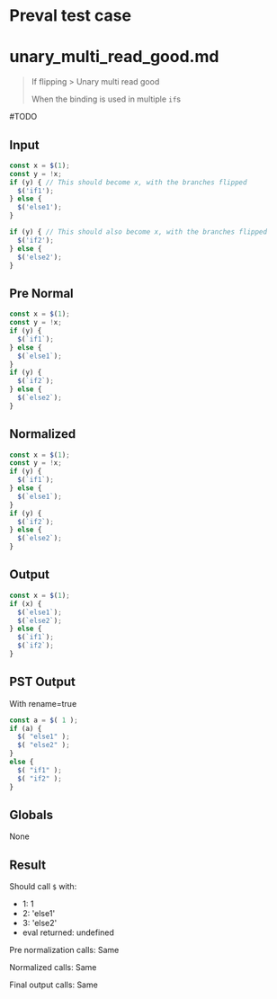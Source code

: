 # Preval test case

# unary_multi_read_good.md

> If flipping > Unary multi read good
>
> When the binding is used in multiple `if`s

#TODO

## Input

`````js filename=intro
const x = $(1);
const y = !x;
if (y) { // This should become x, with the branches flipped
  $('if1');
} else {
  $('else1');
}

if (y) { // This should also become x, with the branches flipped
  $('if2');
} else {
  $('else2');
}
`````

## Pre Normal


`````js filename=intro
const x = $(1);
const y = !x;
if (y) {
  $(`if1`);
} else {
  $(`else1`);
}
if (y) {
  $(`if2`);
} else {
  $(`else2`);
}
`````

## Normalized


`````js filename=intro
const x = $(1);
const y = !x;
if (y) {
  $(`if1`);
} else {
  $(`else1`);
}
if (y) {
  $(`if2`);
} else {
  $(`else2`);
}
`````

## Output


`````js filename=intro
const x = $(1);
if (x) {
  $(`else1`);
  $(`else2`);
} else {
  $(`if1`);
  $(`if2`);
}
`````

## PST Output

With rename=true

`````js filename=intro
const a = $( 1 );
if (a) {
  $( "else1" );
  $( "else2" );
}
else {
  $( "if1" );
  $( "if2" );
}
`````

## Globals

None

## Result

Should call `$` with:
 - 1: 1
 - 2: 'else1'
 - 3: 'else2'
 - eval returned: undefined

Pre normalization calls: Same

Normalized calls: Same

Final output calls: Same
